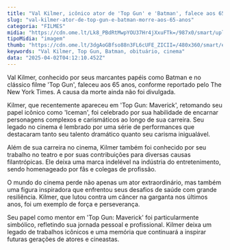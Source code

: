 ```yaml
---
title: "Val Kilmer, icônico ator de 'Top Gun' e 'Batman', falece aos 65 anos"
slug: "val-kilmer-ator-de-top-gun-e-batman-morre-aos-65-anos"
categoria: "FILMES"
midia: "https://cdn.ome.lt/Lk8_PBdRtMwpYOU37Hr4jXxuFTk=/987x0/smart/uploads/conteudo/fotos/images-2.jpeg"
tipoMidia: "imagem"
thumb: "https://cdn.ome.lt/3dgAoGBfso88n3FL6cUFE_ZICII=/480x360/smart/extras/conteudos/images-2.jpeg"
keywords: "Val Kilmer, Top Gun, Batman, obituário, cinema"
data: "2025-04-02T04:12:10.452Z"
---
```


Val Kilmer, conhecido por seus marcantes papéis como Batman e no clássico filme 'Top Gun', faleceu aos 65 anos, conforme reportado pelo The New York Times. A causa da morte ainda não foi divulgada.

Kilmer, que recentemente apareceu em 'Top Gun: Maverick', retomando seu papel icônico como 'Iceman', foi celebrado por sua habilidade de encarnar personagens complexos e carismáticos ao longo de sua carreira. Seu legado no cinema é lembrado por uma série de performances que destacaram tanto seu talento dramático quanto seu carisma inigualável.

Além de sua carreira no cinema, Kilmer também foi conhecido por seu trabalho no teatro e por suas contribuições para diversas causas filantrópicas. Ele deixa uma marca indelével na indústria do entretenimento, sendo homenageado por fãs e colegas de profissão.

O mundo do cinema perde não apenas um ator extraordinário, mas também uma figura inspiradora que enfrentou seus desafios de saúde com grande resiliência. Kilmer, que lutou contra um câncer na garganta nos últimos anos, foi um exemplo de força e perseverança.

Seu papel como mentor em 'Top Gun: Maverick' foi particularmente simbólico, refletindo sua jornada pessoal e profissional. Kilmer deixa um legado de trabalhos icônicos e uma memória que continuará a inspirar futuras gerações de atores e cineastas.